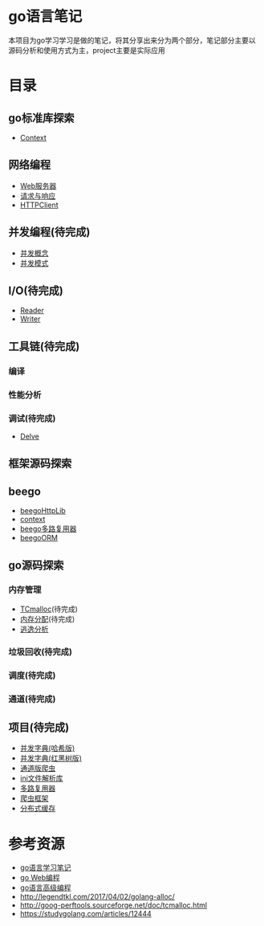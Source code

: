 # go语言笔记
本项目为go学习学习是做的笔记，将其分享出来分为两个部分，笔记部分主要以源码分析和使用方式为主，project主要是实际应用

# 目录
## go标准库探索
+ [Context](note/lib/context.md)
## 网络编程
+ [Web服务器](web/server.md)
+ [请求与响应](web/request&Resp.md)
+ [HTTPClient](web/client.md)
## 并发编程(待完成)
+ [并发概念](note/concurrency/概念.md)
+ [并发模式](note/concurrency/pattern.md)
## I/O(待完成)
+ [Reader](note/io/reader.md)
+ [Writer](note/io/writer.md)
## 工具链(待完成)
### 编译
### 性能分析
### 调试(待完成)
+ [Delve](note/tools/delve.md)
## 框架源码探索
## beego
+ [beegoHttpLib](note/beego/httplib.md)
+ [context](note/beego/context.md)
+ [beego多路复用器](note/beego/router.md)
+ [beegoORM](note/beego/orm.md)

## go源码探索
###  内存管理
+ [TCmalloc](note/memory/TCMalloc介绍.md)(待完成)
+ [内存分配](note/memory/内存分配.md)(待完成)
+ [逃逸分析](note/memory/逃逸分析.md)
### 垃圾回收(待完成)

### 调度(待完成)

### 通道(待完成)


## 项目(待完成)
+ [并发字典(哈希版)]()
+ [并发字典(红黑树版)]()
+ [通道版爬虫](project/down/README.md)
+ [ini文件解析库](project/conf/README.md)
+ [多路复用器]()
+ [爬虫框架](project/spider/README.md)
+ [分布式缓存]()

# 参考资源
+ [go语言学习笔记](https://book.douban.com/subject/26832468/)
+ [go Web编程](https://wizardforcel.gitbooks.io/build-web-application-with-golang/content/)
+ [go语言高级编程](https://books.studygolang.com/advanced-go-programming-book/)
+ http://legendtkl.com/2017/04/02/golang-alloc/
+ http://goog-perftools.sourceforge.net/doc/tcmalloc.html
+ https://studygolang.com/articles/12444